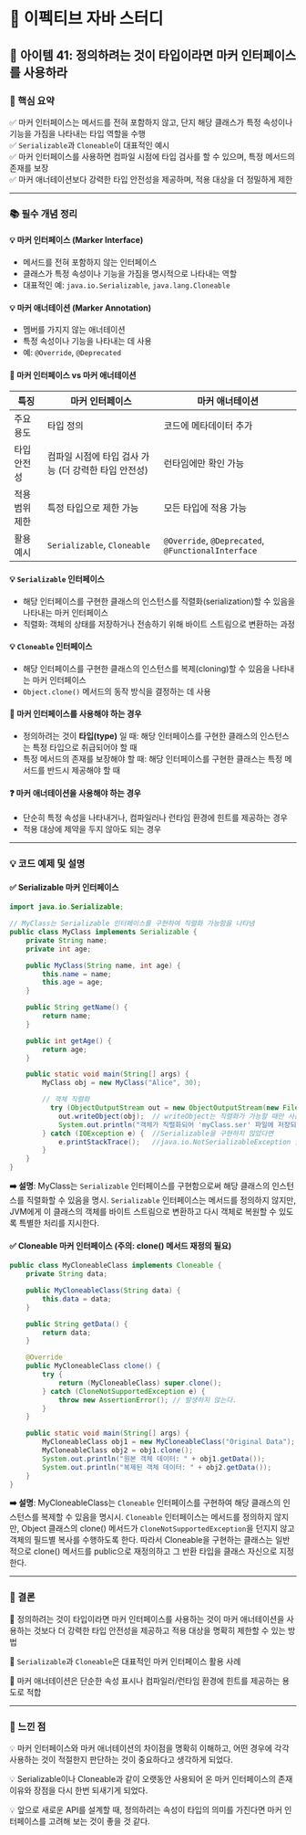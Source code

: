 # 📘 이펙티브 자바 스터디

## 📝 아이템 41: 정의하려는 것이 타입이라면 마커 인터페이스를 사용하라

### 🔹 핵심 요약

✅ 마커 인터페이스는 메서드를 전혀 포함하지 않고, 단지 해당 클래스가 특정 속성이나 기능을 가짐을 나타내는 타입 역할을 수행  
✅ `Serializable`과 `Cloneable`이 대표적인 예시  
✅ 마커 인터페이스를 사용하면 컴파일 시점에 타입 검사를 할 수 있으며, 특정 메서드의 존재를 보장  
✅ 마커 애너테이션보다 강력한 타입 안전성을 제공하며, 적용 대상을 더 정밀하게 제한

---

### 📚 필수 개념 정리

#### 💡 **마커 인터페이스 (Marker Interface)**

- 메서드를 전혀 포함하지 않는 인터페이스
- 클래스가 특정 속성이나 기능을 가짐을 명시적으로 나타내는 역할
- 대표적인 예: `java.io.Serializable`, `java.lang.Cloneable`

#### 💡 **마커 애너테이션 (Marker Annotation)**

- 멤버를 가지지 않는 애너테이션
- 특정 속성이나 기능을 나타내는 데 사용
- 예: `@Override`, `@Deprecated`

#### 🔑 **마커 인터페이스 vs 마커 애너테이션**

| 특징           | 마커 인터페이스                                      | 마커 애너테이션                                    |
| -------------- | ---------------------------------------------------- | -------------------------------------------------- |
| 주요 용도      | 타입 정의                                            | 코드에 메타데이터 추가                             |
| 타입 안전성    | 컴파일 시점에 타입 검사 가능 (더 강력한 타입 안전성) | 런타임에만 확인 가능                               |
| 적용 범위 제한 | 특정 타입으로 제한 가능                              | 모든 타입에 적용 가능                              |
| 활용 예시      | `Serializable`, `Cloneable`                          | `@Override`, `@Deprecated`, `@FunctionalInterface` |

#### 💡 **`Serializable` 인터페이스**

- 해당 인터페이스를 구현한 클래스의 인스턴스를 직렬화(serialization)할 수 있음을 나타내는 마커 인터페이스
- 직렬화: 객체의 상태를 저장하거나 전송하기 위해 바이트 스트림으로 변환하는 과정

#### 💡 **`Cloneable` 인터페이스**

- 해당 인터페이스를 구현한 클래스의 인스턴스를 복제(cloning)할 수 있음을 나타내는 마커 인터페이스
- `Object.clone()` 메서드의 동작 방식을 결정하는 데 사용

#### 🧐 **마커 인터페이스를 사용해야 하는 경우**

- 정의하려는 것이 **타입(type)** 일 때: 해당 인터페이스를 구현한 클래스의 인스턴스는 특정 타입으로 취급되어야 할 때
- 특정 메서드의 존재를 보장해야 할 때: 해당 인터페이스를 구현한 클래스는 특정 메서드를 반드시 제공해야 할 때

#### ❓ **마커 애너테이션을 사용해야 하는 경우**

- 단순히 특정 속성을 나타내거나, 컴파일러나 런타임 환경에 힌트를 제공하는 경우
- 적용 대상에 제약을 두지 않아도 되는 경우

---

### 💡 코드 예제 및 설명

#### ✅ Serializable 마커 인터페이스

```Java
import java.io.Serializable;

// MyClass는 Serializable 인터페이스를 구현하여 직렬화 가능함을 나타냄
public class MyClass implements Serializable {
    private String name;
    private int age;

    public MyClass(String name, int age) {
        this.name = name;
        this.age = age;
    }

    public String getName() {
        return name;
    }

    public int getAge() {
        return age;
    }

    public static void main(String[] args) {
        MyClass obj = new MyClass("Alice", 30);

        // 객체 직렬화
          try (ObjectOutputStream out = new ObjectOutputStream(new FileOutputStream("myClass.ser"))) {
            out.writeObject(obj);  // writeObject는 직렬화가 가능할 때만 사용
            System.out.println("객체가 직렬화되어 'myClass.ser' 파일에 저장되었습니다.");
        } catch (IOException e) {  //Serializable을 구현하지 않았다면
            e.printStackTrace();   //java.io.NotSerializableException 발생
        }
    }
}
```

**➡️ 설명**: MyClass는 `Serializable` 인터페이스를 구현함으로써 해당 클래스의 인스턴스를 직렬화할 수 있음을 명시. `Serializable` 인터페이스는 메서드를 정의하지 않지만, JVM에게 이 클래스의 객체를 바이트 스트림으로 변환하고 다시 객체로 복원할 수 있도록 특별한 처리를 지시한다.

#### ✅ Cloneable 마커 인터페이스 (주의: clone() 메서드 재정의 필요)

```Java
public class MyCloneableClass implements Cloneable {
    private String data;

    public MyCloneableClass(String data) {
        this.data = data;
    }

    public String getData() {
        return data;
    }

    @Override
    public MyCloneableClass clone() {
        try {
            return (MyCloneableClass) super.clone();
        } catch (CloneNotSupportedException e) {
            throw new AssertionError(); // 발생하지 않는다.
        }
    }

    public static void main(String[] args) {
        MyCloneableClass obj1 = new MyCloneableClass("Original Data");
        MyCloneableClass obj2 = obj1.clone();
        System.out.println("원본 객체 데이터: " + obj1.getData());
        System.out.println("복제된 객체 데이터: " + obj2.getData());
    }
}
```

**➡️ 설명**: MyCloneableClass는 `Cloneable` 인터페이스를 구현하여 해당 클래스의 인스턴스를 복제할 수 있음을 명시시. `Cloneable` 인터페이스는 메서드를 정의하지 않지만, Object 클래스의 clone() 메서드가 `CloneNotSupportedException`을 던지지 않고 객체의 필드별 복사를 수행하도록 한다. 따라서 Cloneable을 구현하는 클래스는 일반적으로 clone() 메서드를 public으로 재정의하고 그 반환 타입을 클래스 자신으로 지정한다.

---

### 🎯 결론

📍 정의하려는 것이 타입이라면 마커 인터페이스를 사용하는 것이 마커 애너테이션을 사용하는 것보다 더 강력한 타입 안전성을 제공하고 적용 대상을 명확히 제한할 수 있는 방법

📍 `Serializable`과 `Cloneable`은 대표적인 마커 인터페이스 활용 사례

📍 마커 애너테이션은 단순한 속성 표시나 컴파일러/런타임 환경에 힌트를 제공하는 용도로 적합

---

### 💭 느낀 점

💡 마커 인터페이스와 마커 애너테이션의 차이점을 명확히 이해하고, 어떤 경우에 각각 사용하는 것이 적절한지 판단하는 것이 중요하다고 생각하게 되었다.

💡 Serializable이나 Cloneable과 같이 오랫동안 사용되어 온 마커 인터페이스의 존재 이유와 장점을 다시 한번 되새기게 되었다.

💡 앞으로 새로운 API를 설계할 때, 정의하려는 속성이 타입의 의미를 가진다면 마커 인터페이스를 고려해 보는 것이 좋을 것 같다.
